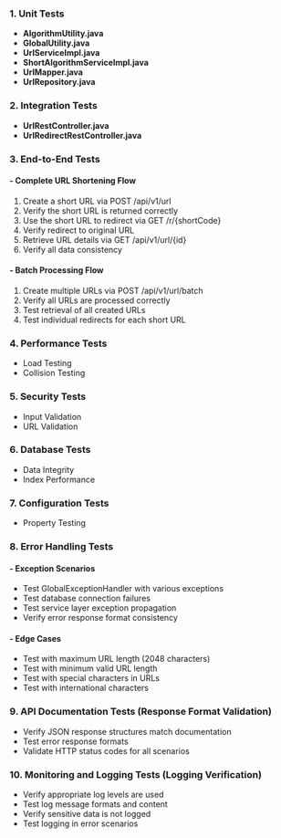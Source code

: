 ### 1. Unit Tests
- **AlgorithmUtility.java**
- **GlobalUtility.java**
- **UrlServiceImpl.java**
- **ShortAlgorithmServiceImpl.java**
- **UrlMapper.java**
- **UrlRepository.java**

### 2. Integration Tests
- **UrlRestController.java**
- **UrlRedirectRestController.java**

### 3. End-to-End Tests
#### - Complete URL Shortening Flow
1. Create a short URL via POST /api/v1/url
2. Verify the short URL is returned correctly
3. Use the short URL to redirect via GET /r/{shortCode}
4. Verify redirect to original URL
5. Retrieve URL details via GET /api/v1/url/{id}
6. Verify all data consistency
#### - Batch Processing Flow
1. Create multiple URLs via POST /api/v1/url/batch
2. Verify all URLs are processed correctly
3. Test retrieval of all created URLs
4. Test individual redirects for each short URL

### 4. Performance Tests
 - Load Testing
 - Collision Testing

### 5. Security Tests
 - Input Validation
 - URL Validation

### 6. Database Tests
 - Data Integrity
 - Index Performance

### 7. Configuration Tests
 - Property Testing

### 8. Error Handling Tests
#### - Exception Scenarios
- Test GlobalExceptionHandler with various exceptions
- Test database connection failures
- Test service layer exception propagation
- Verify error response format consistency
#### - Edge Cases
- Test with maximum URL length (2048 characters)
- Test with minimum valid URL length
- Test with special characters in URLs
- Test with international characters

### 9. API Documentation Tests (Response Format Validation)
- Verify JSON response structures match documentation
- Test error response formats
- Validate HTTP status codes for all scenarios

### 10. Monitoring and Logging Tests (Logging Verification)
- Verify appropriate log levels are used
- Test log message formats and content
- Verify sensitive data is not logged
- Test logging in error scenarios